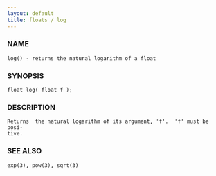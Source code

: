 ```yaml
---
layout: default
title: floats / log
---
```






### NAME
    log() - returns the natural logarithm of a float


### SYNOPSIS
    float log( float f );


### DESCRIPTION
    Returns  the natural logarithm of its argument, 'f'.  'f' must be posi‐
    tive.


### SEE ALSO
    exp(3), pow(3), sqrt(3)



